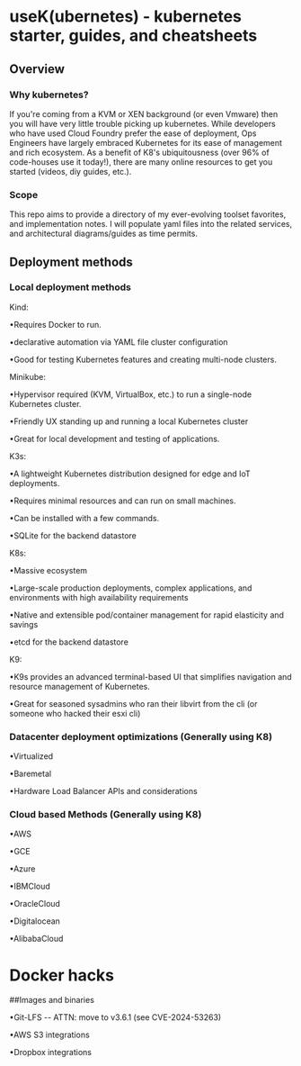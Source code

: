 # useK(ubernetes) - kubernetes starter, guides, and cheatsheets



## Overview



### Why kubernetes?



If you're coming from a KVM or XEN background (or even Vmware) then you will have very little trouble picking up kubernetes.  While developers who have used Cloud Foundry prefer the ease of deployment, Ops Engineers have largely embraced Kubernetes for its ease of management and rich ecosystem.  As a benefit of K8's ubiquitousness (over 96% of code-houses use it today!), there are many online resources to get you started (videos, diy guides, etc.).



### Scope



This repo aims to provide a directory of my ever-evolving toolset favorites, and implementation notes.  I will populate yaml files into the related services, and architectural diagrams/guides as time permits.



## Deployment methods



### Local deployment methods



Kind:

•Requires Docker to run.

•declarative automation via YAML file cluster configuration

•Good for testing Kubernetes features and creating multi-node clusters.

Minikube:

•Hypervisor required (KVM, VirtualBox, etc.) to run a single-node Kubernetes cluster.

•Friendly UX standing up and running a local Kubernetes cluster

•Great for local development and testing of applications.

K3s:

•A lightweight Kubernetes distribution designed for edge and IoT deployments.

•Requires minimal resources and can run on small machines.

•Can be installed with a few commands.

•SQLite for the backend datastore

K8s:

•Massive ecosystem

•Large-scale production deployments, complex applications, and environments with high availability requirements

•Native and extensible pod/container management for rapid elasticity and savings

•etcd for the backend datastore

K9:

•K9s provides an advanced terminal-based UI that simplifies navigation and resource management of Kubernetes.

•Great for seasoned sysadmins who ran their libvirt from the cli (or someone who hacked their esxi cli)



### Datacenter deployment optimizations (Generally using K8)

•Virtualized

•Baremetal

•Hardware Load Balancer APIs and considerations



### Cloud based Methods (Generally using K8)

•AWS

•GCE

•Azure

•IBMCloud

•OracleCloud

•Digitalocean

•AlibabaCloud



# Docker hacks



##Images and binaries

•Git-LFS -- ATTN: move to v3.6.1 (see CVE-2024-53263)

•AWS S3 integrations

•Dropbox integrations



